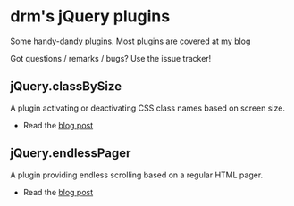 # drm's jQuery plugins #

Some handy-dandy plugins. Most plugins are covered at my [blog](http://melp.nl)

Got questions / remarks / bugs? Use the issue tracker!

## jQuery.classBySize ##

A plugin activating or deactivating CSS class names based on screen size.

* Read the [blog post](http://melp.nl/2010/12/screen-size-dependent-css-with-jquery/)

## jQuery.endlessPager ##

A plugin providing endless scrolling based on a regular HTML pager.

* Read the [blog post](http://melp.nl/2011/02/endless-scrolling-based-on-a-simple-html-pager/)
